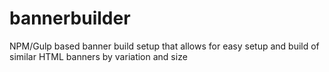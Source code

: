 # bannerbuilder
NPM/Gulp based banner build setup that allows for easy setup and build of similar HTML banners by variation and size
